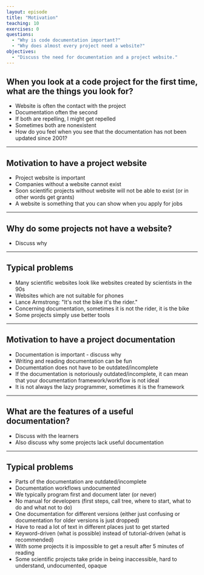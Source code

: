 ```yaml
---
layout: episode
title: "Motivation"
teaching: 10
exercises: 0
questions:
  - "Why is code documentation important?"
  - "Why does almost every project need a website?"
objectives:
  - "Discuss the need for documentation and a project website."
---
```


## When you look at a code project for the first time, what are the things you look for?

- Website is often the contact with the project
- Documentation often the second
- If both are repelling, I might get repelled
- Sometimes both are nonexistent
- How do you feel when you see that the documentation has not been updated since 2001?

---

## Motivation to have a project website

- Project website is important
- Companies without a website cannot exist
- Soon scientific projects without website will not be able to exist (or in other words get grants)
- A website is something that you can show when you apply for jobs

---

## Why do some projects not have a website?

- Discuss why

---

## Typical problems

- Many scientific websites look like websites created by scientists in the 90s
- Websites which are not suitable for phones
- Lance Armstrong: "It's not the bike it's the rider."
- Concerning documentation, sometimes it is not the rider, it is the bike
- Some projects simply use better tools

---

## Motivation to have a project documentation

- Documentation is important - discuss why
- Writing and reading documentation can be fun
- Documentation does not have to be outdated/incomplete
- If the documentation is notoriously outdated/incomplete, it can mean
  that your documentation framework/workflow is not ideal
- It is not always the lazy programmer, sometimes it is the framework

---

## What are the features of a useful documentation?

- Discuss with the learners
- Also discuss why some projects lack useful documentation

---

## Typical problems

- Parts of the documentation are outdated/incomplete
- Documentation workflows undocumented
- We typically program first and document later (or never)
- No manual for developers (first steps, call tree, where to start, what to do and what not to do)
- One documentation for different versions (either just confusing or documentation for
  older versions is just dropped)
- Have to read a lot of text in different places just to get started
- Keyword-driven (what is possible) instead of tutorial-driven (what is recommended)
- With some projects it is impossible to get a result after 5 minutes of reading
- Some scientific projects take pride in being inaccessible, hard to understand, undocumented, opaque

